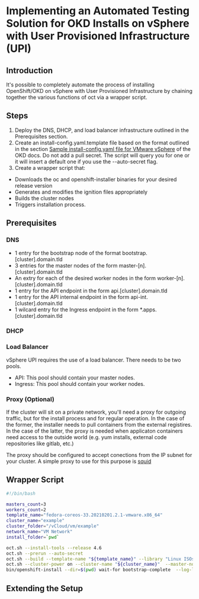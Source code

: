 # Implementing an Automated Testing Solution for OKD Installs on vSphere with User Provisioned Infrastructure (UPI)

## Introduction 

It's possible to completely automate the process of installing OpenShift/OKD on vSphere with User Provisioned Infrastructure by chaining together the various functions of oct via a wrapper script. 

## Steps

1. Deploy the DNS, DHCP, and load balancer infrastructure outlined in the Prerequisites section.
2. Create an install-config.yaml.template file based on the format outlined in the section [Sample install-config.yaml file for VMware vSphere](https://docs.okd.io/latest/installing/installing_vsphere/installing-vsphere.html#installation-vsphere-config-yaml_installing-vsphere) of the OKD docs. Do not add a pull secret. The script will query you for one or it will insert a default one if you use the --auto-secret flag. 
3. Create a wrapper script that:
* Downloads the oc and openshift-installer binaries for your desired release version
* Generates and modifies the ignition files appropriately
* Builds the cluster nodes
* Triggers installation process. 

## Prerequisites

### DNS

* 1 entry for the bootstrap node of the format bootstrap.[cluster].domain.tld
* 3 entries for the master nodes of the form master-[n].[cluster].domain.tld
* An extry for each of the desired worker nodes in the form worker-[n].[cluster].domain.tld
* 1 entry for the API endpoint in the form api.[cluster].domain.tld
* 1 entry for the API internal endpoint in the form api-int.[cluster].domain.tld
* 1 wilcard entry for the Ingress endpoint in the form \*.apps.[cluster].domain.tld

### DHCP
### Load Balancer

vSphere UPI requires the use of a load balancer. There needs to be two pools.

* API: This pool should contain your master nodes. 
* Ingress: This pool should contain your worker nodes. 

### Proxy (Optional)

If the cluster will sit on a private network, you'll need a proxy for outgoing traffic, but for the install process and for regular operation. In the case of the former, the installer needs to pull containers from the external registires. In the case of the latter, the proxy is needed when applicaton containers need access to the outside world (e.g. yum installs, external code repositories like gitlab, etc.) 

The proxy should be configured to accept conections from the IP subnet for your cluster. A simple proxy to use for this purpose is [squid](http://www.squid-cache.org) 

## Wrapper Script

``` bash
#!/bin/bash

masters_count=3
workers_count=2
template_name="fedora-coreos-33.20210201.2.1-vmware.x86_64"		
cluster_name="example"
cluster_folder="/vCloud/vm/example"
network_name="VM Network"
install_folder=`pwd`

oct.sh --install-tools --release 4.6
oct.sh --prerun --auto-secret
oct.sh --build --template-name "${template_name}" --library "Linux ISOs" --cluster-name "${cluster_name}" --cluster-folder "${cluster_folder}" --network-name "${network_name}" --installation-folder "${install_folder}" --master-node-count ${masters_count} --worker-node-count ${workers_count} 
oct.sh --cluster-power on --cluster-name "${cluster_name}"  --master-node-count ${masters_count} --worker-node-count ${workers_count}
bin/openshift-install --dir=$(pwd) wait-for bootstrap-complete  --log-level=info

```

## Extending the Setup
